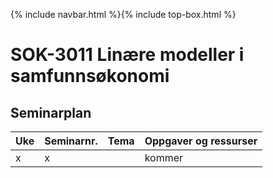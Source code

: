 {% include navbar.html %}{% include top-box.html %}
# SOK-3011 Linære modeller i samfunnsøkonomi 

## Seminarplan   



|Uke | Seminarnr. | Tema                        |  Oppgaver og ressurser  |
|----|------------|-----------------------------|-------------------------|
| x  | x          | 						    | kommer                  |

